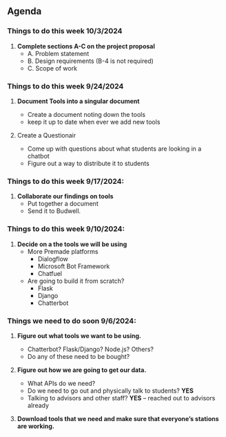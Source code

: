 ## Agenda
### Things to do this week 10/3/2024
1. **Complete sections A-C on the project proposal**
   - A. Problem statement
   - B. Design requirements (B-4 is not required)
   - C. Scope of work

### Things to do this week 9/24/2024
1. **Document Tools into a singular document**
   - Create a document noting down the tools
   - keep it up to date when ever we add new tools
  
2. Create a Questionair
   - Come up with questions about what students are looking in a chatbot
   - Figure out a way to distribute it to students
     
### Things to do this week 9/17/2024:
1. **Collaborate our findings on tools**
   - Put together a document
   - Send it to Budwell.

### Things to do this week 9/10/2024:

1. **Decide on a the tools we will be using**
   - More Premade platforms
      - Dialogflow
      - Microsoft Bot Framework
      - Chatfuel
   - Are going to build it from scratch?
      - Flask
      - Django
      - Chatterbot

### Things we need to do soon 9/6/2024:

1. **Figure out what tools we want to be using.**
   - Chatterbot? Flask/Django? Node.js? Others? 
   - Do any of these need to be bought?

2. **Figure out how we are going to get our data.**
   - What APIs do we need?
   - Do we need to go out and physically talk to students? **YES**
   - Talking to advisors and other staff? **YES** – reached out to advisors already

3. **Download tools that we need and make sure that everyone’s stations are working.**
